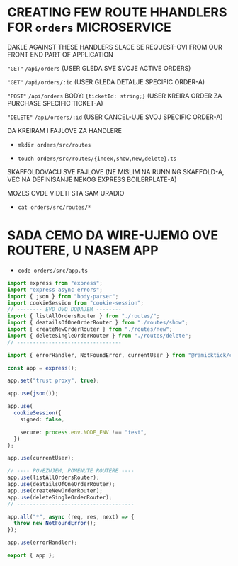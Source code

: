 # CREATING FEW ROUTE HHANDLERS FOR `orders` MICROSERVICE

DAKLE AGAINST THESE HANDLERS SLACE SE REQUEST-OVI FROM OUR FRONT END PART OF APPLICATION

`"GET"` `/api/orders` (USER GLEDA SVE SVOJE ACTIVE ORDERS)

`"GET"` `/api/orders/:id` (USER GLEDA DETALJE SPECIFIC ORDER-A)

`"POST"` `/api/orders` BODY: `{ticketId: string;}` (USER KREIRA ORDER ZA PURCHASE SPECIFIC TICKET-A)

`"DELETE"` `/api/orders/:id` (USER CANCEL-UJE SVOJ SPECIFIC ORDER-A)

DA KREIRAM I FAJLOVE ZA HANDLERE

- `mkdir orders/src/routes`

- `touch orders/src/routes/{index,show,new,delete}.ts`

SKAFFOLDOVACU SVE FAJLOVE (NE MISLIM NA RUNNING SKAFFOLD-A, VEC NA DEFINISANJE NEKOG EXPRESS BOILERPLATE-A)

MOZES OVDE VIDETI STA SAM URADIO

- `cat orders/src/routes/*`

# SADA CEMO DA WIRE-UJEMO OVE ROUTERE, U NASEM APP

- `code orders/src/app.ts`

```ts
import express from "express";
import "express-async-errors";
import { json } from "body-parser";
import cookieSession from "cookie-session";
// -------- EVO OVO DODAJEM --------
import { listAllOrdersRouter } from "./routes/";
import { deatailsOfOneOrderRouter } from "./routes/show";
import { createNewOrderRouter } from "./routes/new";
import { deleteSingleOrderRouter } from "./routes/delete";
// ---------------------------------

import { errorHandler, NotFoundError, currentUser } from "@ramicktick/common";

const app = express();

app.set("trust proxy", true);

app.use(json());

app.use(
  cookieSession({
    signed: false,

    secure: process.env.NODE_ENV !== "test",
  })
);

app.use(currentUser);

// ---- POVEZUJEM, POMENUTE ROUTERE ----
app.use(listAllOrdersRouter);
app.use(deatailsOfOneOrderRouter);
app.use(createNewOrderRouter);
app.use(deleteSingleOrderRouter);
// -------------------------------------

app.all("*", async (req, res, next) => {
  throw new NotFoundError();
});

app.use(errorHandler);

export { app };
```





